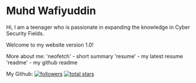 # Muhd Wafiyuddin

Hi, I am a teenager who is passionate in expanding the knowledge in Cyber Security Fields.

Welcome to my website version 1.0!

More about me:
'neofetch' - short summary
'resume' - my latest resume
'readme' - my github readme


<p align="left">
My Github:
    <a href="https://github.com/WarriorWiras?tab=followers">
        <img alt="followers" title="Follow me on Github" src="https://custom-icon-badges.demolab.com/github/followers/WarriorWiras?color=236ad3&labelColor=1155ba&style=for-the-badge&logo=person-add&label=Follow&logoColor=white"/></a>
    <a href="https://github.com/WarriorWiras?tab=repositories&sort=stargazers">
        <img alt="total stars" title="Total stars on GitHub" src="https://custom-icon-badges.demolab.com/github/stars/WarriorWiras?color=55960c&style=for-the-badge&labelColor=488207&logo=star"/></a>
</p>
